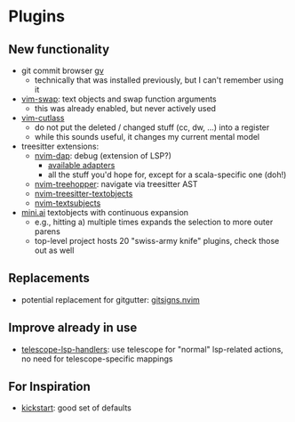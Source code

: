 # Plugins

## New functionality

- git commit browser [gv](https://github.com/junegunn/gv.vim)
  - technically that was installed previously, but I can't remember using it
- [vim-swap](machakann/vim-swap): text objects and swap function arguments
  - this was already enabled, but never actively used
- [vim-cutlass](https://github.com/svermeulen/vim-cutlass)
  - do not put the deleted / changed stuff (cc, dw, ...) into a register
  - while this sounds useful, it changes my current mental model
- treesitter extensions:
  - [nvim-dap](https://github.com/mfussenegger/nvim-dap): debug (extension of LSP?)
     - [available adapters](https://microsoft.github.io/debug-adapter-protocol/implementors/adapters/)
     - all the stuff you'd hope for, except for a scala-specific one (doh!)
  - [nvim-treehopper](https://github.com/mfussenegger/nvim-treehopper): navigate via treesitter AST
  - [nvim-treesitter-textobjects](https://github.com/nvim-treesitter/nvim-treesitter-textobjects)
  - [nvim-textsubjects](https://github.com/RRethy/nvim-treesitter-textsubjects)
- [mini.ai](https://github.com/echasnovski/mini.nvim/blob/main/readmes/mini-ai.md) textobjects with continuous expansion
  - e.g., hitting a) multiple times expands the selection to more outer parens
  - top-level project hosts 20 "swiss-army knife" plugins, check those out as well

## Replacements

- potential replacement for gitgutter: [gitsigns.nvim](https://github.com/lewis6991/gitsigns.nvim)

## Improve already in use

- [telescope-lsp-handlers](https://github.com/gbrlsnchs/telescope-lsp-handlers.nvim): use telescope for "normal" lsp-related actions, no need for telescope-specific mappings

## For Inspiration

- [kickstart](https://github.com/nvim-lua/kickstart.nvim): good set of defaults
